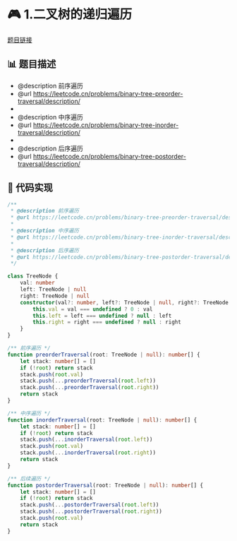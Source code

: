 # 🎮 1.二叉树的递归遍历

[题目链接](https://leetcode.cn/problems/binary-tree-preorder-traversal/description/)

## 📊 题目描述
* @description 前序遍历
 * @url https://leetcode.cn/problems/binary-tree-preorder-traversal/description/
 *
 * @description 中序遍历
 * @url https://leetcode.cn/problems/binary-tree-inorder-traversal/description/
 *
 * @description 后序遍历
 * @url https://leetcode.cn/problems/binary-tree-postorder-traversal/description/

## 📄 代码实现
```typescript
/**
 * @description 前序遍历
 * @url https://leetcode.cn/problems/binary-tree-preorder-traversal/description/
 *
 * @description 中序遍历
 * @url https://leetcode.cn/problems/binary-tree-inorder-traversal/description/
 *
 * @description 后序遍历
 * @url https://leetcode.cn/problems/binary-tree-postorder-traversal/description/
 */

class TreeNode {
    val: number
    left: TreeNode | null
    right: TreeNode | null
    constructor(val?: number, left?: TreeNode | null, right?: TreeNode | null) {
        this.val = val === undefined ? 0 : val
        this.left = left === undefined ? null : left
        this.right = right === undefined ? null : right
    }
}

/** 前序遍历 */
function preorderTraversal(root: TreeNode | null): number[] {
    let stack: number[] = []
    if (!root) return stack
    stack.push(root.val)
    stack.push(...preorderTraversal(root.left))
    stack.push(...preorderTraversal(root.right))
    return stack
}

/** 中序遍历 */
function inorderTraversal(root: TreeNode | null): number[] {
    let stack: number[] = []
    if (!root) return stack
    stack.push(...inorderTraversal(root.left))
    stack.push(root.val)
    stack.push(...inorderTraversal(root.right))
    return stack
}

/** 后续遍历 */
function postorderTraversal(root: TreeNode | null): number[] {
    let stack: number[] = []
    if (!root) return stack
    stack.push(...postorderTraversal(root.left))
    stack.push(...postorderTraversal(root.right))
    stack.push(root.val)
    return stack
}

```
